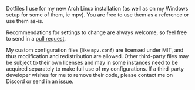 Dotfiles I use for my new Arch Linux installation (as well as on my Windows setup for some of them, ie mpv). You are free to use them as a reference or use them as-is.

Recommendations for settings to change are always welcome, so feel free to send in a [pull request](https://github.com/LightArrowsEXE/dotfiles/pulls).

My custom configuration files (like `mpv.conf`) are licensed under MIT, and thus modification and redistribution are allowed. Other third-party files may be subject to their own licenses and may in some instances need to be acquired separately to make full use of my configurations. If a third-party developer wishes for me to remove their code, please contact me on Discord or send in an [issue](https://github.com/LightArrowsEXE/dotfiles/issues/new).

